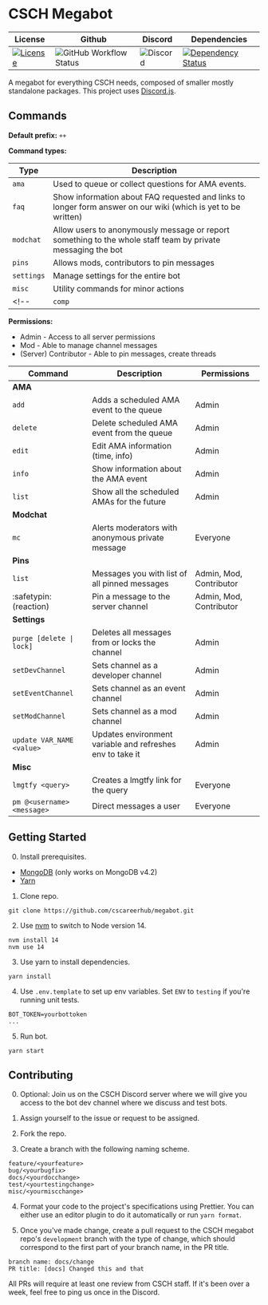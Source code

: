 # CSCH Megabot

| License                                                                             | Github                                                                                                                           | Discord                                                       | Dependencies                                                                                                   |
| ----------------------------------------------------------------------------------- | -------------------------------------------------------------------------------------------------------------------------------- | ------------------------------------------------------------- | -------------------------------------------------------------------------------------------------------------- |
| [![License](https://img.shields.io/github/license/cscareerhub/megabot)](LICENSE.md) | ![GitHub Workflow Status](https://img.shields.io/github/workflow/status/cscareerhub/megabot/Ubuntu%20Latest%20Lint%20and%20Test) | ![Discord](https://img.shields.io/discord/334891772696330241) | [![Dependency Status](https://david-dm.org/cscareerhub/megabot.svg)](https://david-dm.org/cscareerhub/megabot) |

A megabot for everything CSCH needs, composed of smaller mostly standalone packages. This project uses [Discord.js](https://discord.js.org/#/).

## Commands

**Default prefix:** `++`

**Command types:**

|    Type    |                                                  Description                                                  |
| ---------- | ------------------------------------------------------------------------------------------------------------- |
|   `ama`    |                              Used to queue or collect questions for AMA events.                               |
|   `faq`    | Show information about FAQ requested and links to longer form answer on our wiki (which is yet to be written) |
| `modchat`  |  Allow users to anonymously message or report something to the whole staff team by private messaging the bot  |
|   `pins`   |                                   Allows mods, contributors to pin messages                                   |
| `settings` |                                      Manage settings for the entire bot                                       |
|   `misc`   |                                      Utility commands for minor actions                                       |
<!-- |   `comp`   |          Easily allow users to compare salaries with other community members by company and position          | -->

**Permissions:**
- Admin - Access to all server permissions
- Mod - Able to manage channel messages
- (Server) Contributor - Able to pin messages, create threads

|          Command           |                        Description                        |       Permissions       |
| -------------------------- | --------------------------------------------------------- | ----------------------- |
|          **AMA**           |                                                           |                         |
|           `add`            |          Adds a scheduled AMA event to the queue          |          Admin          |
|          `delete`          |         Delete scheduled AMA event from the queue         |          Admin          |
|           `edit`           |             Edit AMA information (time, info)             |          Admin          |
|           `info`           |           Show information about the AMA event            |          Admin          |
|           `list`           |        Show all the scheduled AMAs for the future         |          Admin          |
|        **Modchat**         |                                                           |                         |
|            `mc`            |     Alerts moderators with anonymous private message      |        Everyone         |
|          **Pins**          |                                                           |                         |
|           `list`           |       Messages you with list of all pinned messages       | Admin, Mod, Contributor |
|   :safetypin: (reaction)   |            Pin a message to the server channel            | Admin, Mod, Contributor |
|        **Settings**        |                                                           |                         |
|  `purge [delete \| lock]`  |      Deletes all messages from or locks the channel       |          Admin          |
|      `setDevChannel`       |            Sets channel as a developer channel            |          Admin          |
|     `setEventChannel`      |             Sets channel as an event channel              |          Admin          |
|      `setModChannel`       |               Sets channel as a mod channel               |          Admin          |
| `update VAR_NAME <value>`  | Updates environment variable and refreshes env to take it |          Admin          |
|          **Misc**          |                                                           |                         |
|      `lmgtfy <query>`      |            Creates a lmgtfy link for the query            |        Everyone         |
| `pm @<username> <message>` |                  Direct messages a user                   |        Everyone         |


## Getting Started

0. Install prerequisites.

- [MongoDB](https://docs.mongodb.com/manual/administration/install-community/) (only works on MongoDB v4.2)
- [Yarn](https://classic.yarnpkg.com/en/docs/install/)

1. Clone repo.

```
git clone https://github.com/cscareerhub/megabot.git
```

2. Use [nvm](https://github.com/nvm-sh/nvm) to switch to Node version 14.

```
nvm install 14
nvm use 14
```

3. Use yarn to install dependencies.

```
yarn install
```

4. Use `.env.template` to set up env variables. Set `ENV` to `testing` if you're running unit tests.

```
BOT_TOKEN=yourbottoken
...
```

5. Run bot.

```
yarn start
```

## Contributing

0. Optional: Join us on the CSCH Discord server where we will give you access to the bot dev channel where we discuss and test bots.

1. Assign yourself to the issue or request to be assigned.

2. Fork the repo.

3. Create a branch with the following naming scheme.

```
feature/<yourfeature>
bug/<yourbugfix>
docs/<yourdocchange>
test/<yourtestingchange>
misc/<yourmiscchange>
```

4. Format your code to the project's specifications using Prettier. You can either use an editor plugin to do it automatically or run `yarn format`.

5. Once you've made change, create a pull request to the CSCH megabot repo's `development` branch with the type of change, which should correspond to the first part of your branch name, in the PR title.

```
branch name: docs/change
PR title: [docs] Changed this and that
```

All PRs will require at least one review from CSCH staff. If it's been over a week, feel free to ping us once in the Discord.
